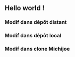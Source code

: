 ## Hello world !

### Modif dans dépôt distant

### Modif dans dépôt local

### Modif dans clone Michijoe